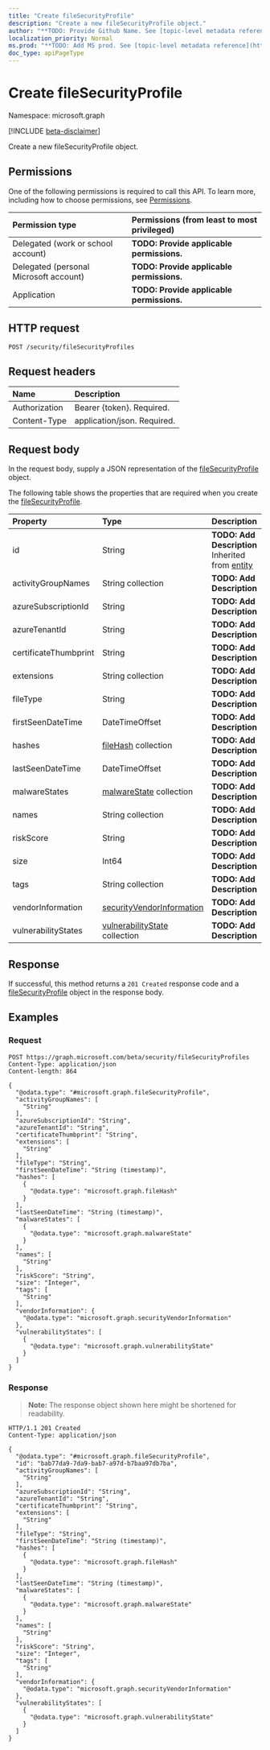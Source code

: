 ```yaml
---
title: "Create fileSecurityProfile"
description: "Create a new fileSecurityProfile object."
author: "**TODO: Provide Github Name. See [topic-level metadata reference](https://msgo.azurewebsites.net/add/document/guidelines/metadata.html#topic-level-metadata)**"
localization_priority: Normal
ms.prod: "**TODO: Add MS prod. See [topic-level metadata reference](https://msgo.azurewebsites.net/add/document/guidelines/metadata.html#topic-level-metadata)**"
doc_type: apiPageType
---
```


# Create fileSecurityProfile
Namespace: microsoft.graph

[!INCLUDE [beta-disclaimer](../../includes/beta-disclaimer.md)]

Create a new fileSecurityProfile object.

## Permissions
One of the following permissions is required to call this API. To learn more, including how to choose permissions, see [Permissions](/graph/permissions-reference).

|Permission type|Permissions (from least to most privileged)|
|:---|:---|
|Delegated (work or school account)|**TODO: Provide applicable permissions.**|
|Delegated (personal Microsoft account)|**TODO: Provide applicable permissions.**|
|Application|**TODO: Provide applicable permissions.**|

## HTTP request

<!-- {
  "blockType": "ignored"
}
-->
``` http
POST /security/fileSecurityProfiles
```

## Request headers
|Name|Description|
|:---|:---|
|Authorization|Bearer {token}. Required.|
|Content-Type|application/json. Required.|

## Request body
In the request body, supply a JSON representation of the [fileSecurityProfile](../resources/filesecurityprofile.md) object.

The following table shows the properties that are required when you create the [fileSecurityProfile](../resources/filesecurityprofile.md).

|Property|Type|Description|
|:---|:---|:---|
|id|String|**TODO: Add Description** Inherited from [entity](../resources/entity.md)|
|activityGroupNames|String collection|**TODO: Add Description**|
|azureSubscriptionId|String|**TODO: Add Description**|
|azureTenantId|String|**TODO: Add Description**|
|certificateThumbprint|String|**TODO: Add Description**|
|extensions|String collection|**TODO: Add Description**|
|fileType|String|**TODO: Add Description**|
|firstSeenDateTime|DateTimeOffset|**TODO: Add Description**|
|hashes|[fileHash](../resources/filehash.md) collection|**TODO: Add Description**|
|lastSeenDateTime|DateTimeOffset|**TODO: Add Description**|
|malwareStates|[malwareState](../resources/malwarestate.md) collection|**TODO: Add Description**|
|names|String collection|**TODO: Add Description**|
|riskScore|String|**TODO: Add Description**|
|size|Int64|**TODO: Add Description**|
|tags|String collection|**TODO: Add Description**|
|vendorInformation|[securityVendorInformation](../resources/securityvendorinformation.md)|**TODO: Add Description**|
|vulnerabilityStates|[vulnerabilityState](../resources/vulnerabilitystate.md) collection|**TODO: Add Description**|



## Response

If successful, this method returns a `201 Created` response code and a [fileSecurityProfile](../resources/filesecurityprofile.md) object in the response body.

## Examples

### Request
<!-- {
  "blockType": "request",
  "name": "create_filesecurityprofile_from_"
}
-->
``` http
POST https://graph.microsoft.com/beta/security/fileSecurityProfiles
Content-Type: application/json
Content-length: 864

{
  "@odata.type": "#microsoft.graph.fileSecurityProfile",
  "activityGroupNames": [
    "String"
  ],
  "azureSubscriptionId": "String",
  "azureTenantId": "String",
  "certificateThumbprint": "String",
  "extensions": [
    "String"
  ],
  "fileType": "String",
  "firstSeenDateTime": "String (timestamp)",
  "hashes": [
    {
      "@odata.type": "microsoft.graph.fileHash"
    }
  ],
  "lastSeenDateTime": "String (timestamp)",
  "malwareStates": [
    {
      "@odata.type": "microsoft.graph.malwareState"
    }
  ],
  "names": [
    "String"
  ],
  "riskScore": "String",
  "size": "Integer",
  "tags": [
    "String"
  ],
  "vendorInformation": {
    "@odata.type": "microsoft.graph.securityVendorInformation"
  },
  "vulnerabilityStates": [
    {
      "@odata.type": "microsoft.graph.vulnerabilityState"
    }
  ]
}
```


### Response
>**Note:** The response object shown here might be shortened for readability.
<!-- {
  "blockType": "response",
  "truncated": true,
  "@odata.type": "microsoft.graph.fileSecurityProfile"
}
-->
``` http
HTTP/1.1 201 Created
Content-Type: application/json

{
  "@odata.type": "#microsoft.graph.fileSecurityProfile",
  "id": "bab77da9-7da9-bab7-a97d-b7baa97db7ba",
  "activityGroupNames": [
    "String"
  ],
  "azureSubscriptionId": "String",
  "azureTenantId": "String",
  "certificateThumbprint": "String",
  "extensions": [
    "String"
  ],
  "fileType": "String",
  "firstSeenDateTime": "String (timestamp)",
  "hashes": [
    {
      "@odata.type": "microsoft.graph.fileHash"
    }
  ],
  "lastSeenDateTime": "String (timestamp)",
  "malwareStates": [
    {
      "@odata.type": "microsoft.graph.malwareState"
    }
  ],
  "names": [
    "String"
  ],
  "riskScore": "String",
  "size": "Integer",
  "tags": [
    "String"
  ],
  "vendorInformation": {
    "@odata.type": "microsoft.graph.securityVendorInformation"
  },
  "vulnerabilityStates": [
    {
      "@odata.type": "microsoft.graph.vulnerabilityState"
    }
  ]
}
```


